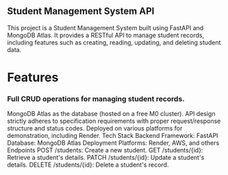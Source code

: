 ## Student Management System API
This project is a Student Management System built using FastAPI and MongoDB Atlas. It provides a RESTful API to manage student records, including features such as creating, reading, updating, and deleting student data.

# Features
### Full CRUD operations for managing student records.
MongoDB Atlas as the database (hosted on a free M0 cluster).
API design strictly adheres to specification requirements with proper request/response structure and status codes.
Deployed on various platforms for demonstration, including Render.
Tech Stack
Backend Framework: FastAPI
Database: MongoDB Atlas
Deployment Platforms: Render, AWS, and others
Endpoints
POST /students: Create a new student.
GET /students/{id}: Retrieve a student's details.
PATCH /students/{id}: Update a student's details.
DELETE /students/{id}: Delete a student's record.
